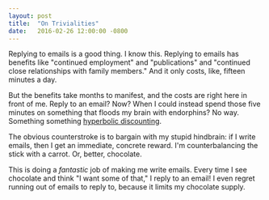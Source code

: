 ```yaml
---
layout: post
title:  "On Trivialities"
date:   2016-02-26 12:00:00 -0800
---
```


Replying to emails is a good thing. I know this. Replying to emails has benefits like "continued employment" and "publications" and "continued close relationships with family members." And it only costs, like, fifteen minutes a day.

But the benefits take months to manifest, and the costs are right here in front of me. Reply to an email? Now? When I could instead spend those five minutes on something that floods my brain with endorphins? No way. Something something [hyperbolic discounting](http://lesswrong.com/lw/6jw/time_and_effort_discounting/).

The obvious counterstroke is to bargain with my stupid hindbrain: if I write emails, then I get an immediate, concrete reward. I'm counterbalancing the stick with a carrot. Or, better, chocolate.

This is doing a *fantastic* job of making me write emails. Every time I see chocolate and think "I want some of that," I reply to an email! I even regret running out of emails to reply to, because it limits my chocolate supply.
